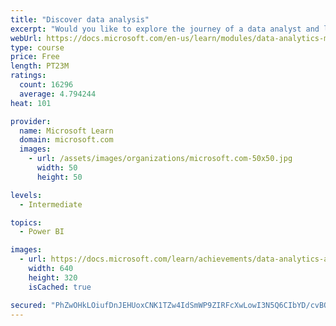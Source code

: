 ```yaml
---
title: "Discover data analysis"
excerpt: "Would you like to explore the journey of a data analyst and learn how a data analyst tells a story with data? In this module, you will explore the different roles in data and learn the different tasks of a data analyst."
webUrl: https://docs.microsoft.com/en-us/learn/modules/data-analytics-microsoft/
type: course
price: Free
length: PT23M
ratings:
  count: 16296
  average: 4.794244
heat: 101

provider:
  name: Microsoft Learn
  domain: microsoft.com
  images:
    - url: /assets/images/organizations/microsoft.com-50x50.jpg
      width: 50
      height: 50

levels:
  - Intermediate

topics:
  - Power BI

images:
  - url: https://docs.microsoft.com/learn/achievements/data-analytics-and-microsoft-social.png
    width: 640
    height: 320
    isCached: true

secured: "PhZwOHkLOiufDnJEHUoxCNK1TZw4IdSmWP9ZIRFcXwLowI3N5Q6CIbYD/cvBQetlZ9WQz6TjI+sKq5jZnoECvFaEaBC8vSyvDAWqi4+ot08nwsGb8FEzFJ2KXJ7Q/Xx2yRTWyojoCDlVjgJEogNT1XyfEqbpmRhVpSNWYhHw9zRRCeQAvvp8TxG3ExMsZtdcO14yJLhvQy8/YN3yax/4cA8OuOgpylhWKYG4HA5PdCNNxSv1EoFpnPk1mrCrQdGt4vm4MwsjlV9pMlRsfFSlSwbQRq/UQdu8AmilG+PxI2mPDfPp2QqJqbKIotPVe299cs/gwXgZk3IYdZA1mK67gQq4c6+M2O+au51dMsEQf4xkFrcatbOpHTT4ZMG/s/2QPBECp1HspT/mDw8USmqOjZIn23tDDinyqaCVCEespGk5IIE93XMzao9VO6DcKDyR;Oo4o9bYofuL+KPqqw5N11Q=="
---
```


